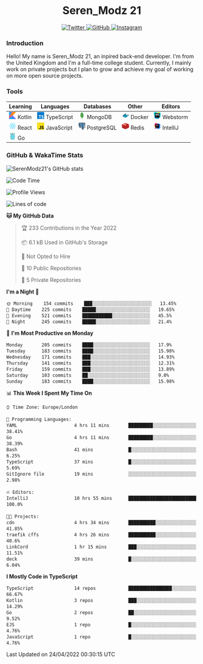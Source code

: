 <div align="center">
  <h1>Seren_Modz 21</h1>
  <a href="https://twitter.com/SerenModz21">
    <img alt="Twitter" src="https://img.shields.io/badge/twitter%20-%231DA1F2.svg?&style=for-the-badge&logo=Twitter&logoColor=white">
  </a>
  <a href="https://github.com/SerenModz21">
    <img alt="GitHub" src="https://img.shields.io/badge/github%20-%23121011.svg?&style=for-the-badge&logo=github&logoColor=white">
  </a>
  <a href="https://www.instagram.com/serenmodz21">
    <img alt="Instagram" src="https://img.shields.io/badge/instagram%20-%23E4405F.svg?&style=for-the-badge&logo=Instagram&logoColor=white">
  </a>
</div>

### Introduction

Hello! My name is Seren_Modz 21, an inpired back-end developer. I'm from the United Kingdom and I'm a full-time college student. Currently, I mainly work on private projects but I plan to grow and achieve my goal of working on more open source projects. 

### Tools

 **Learning**                                        | **Languages**                                               | **Databases**                                               | **Other**                                           | **Editors**                                                  
-----------------------------------------------------|-------------------------------------------------------------|-------------------------------------------------------------|-----------------------------------------------------|--------------------------------------------------------------
 <img width="19px" src="./assets/kotlin.svg"> Kotlin | <img width="19px" src="./assets/typescript.svg"> TypeScript | <img width="19px" src="./assets/mongodb.svg"> MongoDB       | <img width="19px" src="./assets/docker.svg"> Docker | <img width="19px" src="./assets/webstorm.svg"> Webstorm      
 <img width="19px" src="./assets/react.svg"> React   | <img width="19px" src="./assets/javascript.svg"> JavaScript | <img width="19px" src="./assets/postgresql.svg"> PostgreSQL | <img width="19px" src="./assets/redis.svg"> Redis   | <img width="19px" src="./assets/intellij-idea.svg"> IntelliJ
 <img width="19px" src="./assets/go.svg"> Go         |                                                             |                                                             |                                                     |                                                                                                               

### GitHub & WakaTime Stats

![SerenModz21's GitHub stats](https://github-readme-stats.vercel.app/api?username=SerenModz21&show_icons=true&theme=dark)

<!--START_SECTION:waka-->
![Code Time](http://img.shields.io/badge/Code%20Time-1%2C347%20hrs%2030%20mins-blue)

![Profile Views](http://img.shields.io/badge/Profile%20Views-14-blue)

![Lines of code](https://img.shields.io/badge/From%20Hello%20World%20I%27ve%20Written-6%20Thousand%20lines%20of%20code-blue)

**🐱 My GitHub Data** 

> 🏆 233 Contributions in the Year 2022
 > 
> 📦 6.1 kB Used in GitHub's Storage 
 > 
> 🚫 Not Opted to Hire
 > 
> 📜 10 Public Repositories 
 > 
> 🔑 5 Private Repositories  
 > 
**I'm a Night 🦉** 

```text
🌞 Morning    154 commits    ███░░░░░░░░░░░░░░░░░░░░░░   13.45% 
🌆 Daytime    225 commits    █████░░░░░░░░░░░░░░░░░░░░   19.65% 
🌃 Evening    521 commits    ███████████░░░░░░░░░░░░░░   45.5% 
🌙 Night      245 commits    █████░░░░░░░░░░░░░░░░░░░░   21.4%

```
📅 **I'm Most Productive on Monday** 

```text
Monday       205 commits    ████░░░░░░░░░░░░░░░░░░░░░   17.9% 
Tuesday      183 commits    ████░░░░░░░░░░░░░░░░░░░░░   15.98% 
Wednesday    171 commits    ███░░░░░░░░░░░░░░░░░░░░░░   14.93% 
Thursday     141 commits    ███░░░░░░░░░░░░░░░░░░░░░░   12.31% 
Friday       159 commits    ███░░░░░░░░░░░░░░░░░░░░░░   13.89% 
Saturday     103 commits    ██░░░░░░░░░░░░░░░░░░░░░░░   9.0% 
Sunday       183 commits    ████░░░░░░░░░░░░░░░░░░░░░   15.98%

```


📊 **This Week I Spent My Time On** 

```text
⌚︎ Time Zone: Europe/London

💬 Programming Languages: 
YAML                     4 hrs 11 mins       █████████░░░░░░░░░░░░░░░░   38.41% 
Go                       4 hrs 11 mins       █████████░░░░░░░░░░░░░░░░   38.39% 
Bash                     41 mins             █░░░░░░░░░░░░░░░░░░░░░░░░   6.25% 
TypeScript               37 mins             █░░░░░░░░░░░░░░░░░░░░░░░░   5.69% 
GitIgnore file           19 mins             ░░░░░░░░░░░░░░░░░░░░░░░░░   2.98%

🔥 Editors: 
IntelliJ                 10 hrs 55 mins      █████████████████████████   100.0%

🐱‍💻 Projects: 
cdn                      4 hrs 34 mins       ██████████░░░░░░░░░░░░░░░   41.85% 
traefik cffs             4 hrs 26 mins       ██████████░░░░░░░░░░░░░░░   40.6% 
LinkCord                 1 hr 15 mins        ███░░░░░░░░░░░░░░░░░░░░░░   11.51% 
deck                     39 mins             █░░░░░░░░░░░░░░░░░░░░░░░░   6.04%

```

**I Mostly Code in TypeScript** 

```text
TypeScript               14 repos            ████████████████░░░░░░░░░   66.67% 
Kotlin                   3 repos             ███░░░░░░░░░░░░░░░░░░░░░░   14.29% 
Go                       2 repos             ██░░░░░░░░░░░░░░░░░░░░░░░   9.52% 
EJS                      1 repo              █░░░░░░░░░░░░░░░░░░░░░░░░   4.76% 
JavaScript               1 repo              █░░░░░░░░░░░░░░░░░░░░░░░░   4.76%

```



 Last Updated on 24/04/2022 00:30:15 UTC
<!--END_SECTION:waka-->
